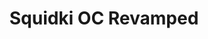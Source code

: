 ---
slug: squidki-oc-revamped
title: Squidki OC Revamped
description: "Squidki OC Revamped is an exciting online game. Play for free directly in your browser!"
icon: /images/new_mods/Sprunki OC Revamped.png
url: https://wowtbc.net/sprunkin/oc-revamped/index.html
previewImage: /images/new_mods/Sprunki OC Revamped.png
type: new mods

# SEO配置
seo:
  title: "Squidki OC Revamped - Play Free Online Game | Fun Browser Games"
  description: "Squidki OC Revamped - Play this fun online game for free in your browser. No download required!"
  ogImage: "/images/new_mods/Sprunki OC Revamped.png"
  keywords: "squidki-oc-revamped, online game, browser game, free game, new mods game, play online"

videoUrls:
  - https://www.youtube.com/embed/example1
  - https://www.youtube.com/embed/example2

whyPlay:
  title: "Why Play Squidki OC Revamped?"
  items:
    - "Immersive Gameplay: Squidki OC Revamped offers an engaging and immersive gaming experience that will keep you entertained for hours"
    - "Challenging Levels: Test your skills with increasingly difficult challenges and obstacles"
    - "Beautiful Graphics: Enjoy stunning visuals and smooth animations that bring the game world to life"
    - "Regular Updates: New content and features are added regularly to keep the game fresh and exciting"
    - "Free to Play: Experience all the fun without spending a penny"
    - "Community Features: Connect with other players, share strategies, and compete for high scores"
    - "Cross-Platform: Play on any device with a web browser, no downloads required"

features:
  title: "Key Features of Squidki OC Revamped"
  image: "/images/new_mods/Sprunki OC Revamped.png"
  items:
    - "Intuitive Controls: Easy to learn controls make Squidki OC Revamped accessible for players of all skill levels"
    - "Multiple Game Modes: Enjoy various gameplay options that provide different challenges and experiences"
    - "Character Customization: Personalize your gaming experience with unique characters and items"
    - "Achievement System: Complete special tasks to earn rewards and recognition"
    - "Leaderboards: Compete with players worldwide and see who can achieve the highest scores"

characteristics:
  title: "Game Characteristics"
  image: "/images/new_mods/Sprunki OC Revamped.png"
  items:
    - "Genre: New mods game with elements of strategy and skill"
    - "Difficulty: Suitable for both casual gamers and those seeking a challenge"
    - "Play Time: Quick sessions or extended gameplay, depending on your preference"
    - "Art Style: Vibrant and engaging visuals that enhance the gaming experience"
    - "Sound Design: Immersive audio that complements the gameplay perfectly"

info: "Squidki OC Revamped is an exciting online game that offers players a unique and engaging gaming experience. With its intuitive controls, stunning visuals, and challenging gameplay, Squidki OC Revamped provides hours of entertainment for players of all ages and skill levels. Whether you're looking for a quick gaming session during a break or an extended play session, Squidki OC Revamped delivers an immersive experience that will keep you coming back for more. The game features multiple levels of increasing difficulty, ensuring that players are constantly challenged as they progress. With regular updates adding new content and features, Squidki OC Revamped remains fresh and exciting, providing endless entertainment options for its growing community of players."

howToPlayIntro: "Welcome to Squidki OC Revamped! This guide will walk you through the basics and help you master the game. Whether you're a beginner or looking to improve your skills, these tips and instructions will enhance your gaming experience."

howToPlaySteps:
  - title: "Getting Started"
    description: "Begin your Squidki OC Revamped adventure by familiarizing yourself with the controls. Use your keyboard or mouse to navigate through the game interface. The tutorial will guide you through the basic mechanics and help you understand the objectives."
  - title: "Understanding the Objectives"
    description: "In Squidki OC Revamped, your main goal is to progress through levels by completing specific objectives. Each level presents unique challenges that require different strategies and approaches."
  - title: "Mastering the Controls"
    description: "Practice using the controls to improve your precision and reaction time. Squidki OC Revamped requires quick reflexes and strategic thinking to overcome obstacles and defeat opponents."
  - title: "Utilizing Power-ups"
    description: "Collect power-ups throughout the game to enhance your abilities and overcome difficult challenges. Each power-up offers unique advantages that can be crucial for success."
  - title: "Developing Strategies"
    description: "As you progress in Squidki OC Revamped, develop effective strategies for different scenarios. Analyze patterns, anticipate challenges, and adapt your approach to maximize your performance."

faq:
  title: "Frequently Asked Questions about Squidki OC Revamped"
  items:
    - question: "Is Squidki OC Revamped free to play?"
      answer: "Yes, Squidki OC Revamped is completely free to play directly in your web browser. No downloads or purchases are required to enjoy the full game experience."
    - question: "Can I play Squidki OC Revamped on mobile devices?"
      answer: "Yes, Squidki OC Revamped is optimized for both desktop and mobile play. You can enjoy the game on any device with a web browser and internet connection."
    - question: "Are there any in-game purchases?"
      answer: "While Squidki OC Revamped is free to play, there may be optional in-game purchases available for cosmetic items or additional features that don't affect core gameplay."
    - question: "How often is Squidki OC Revamped updated?"
      answer: "The developers regularly update Squidki OC Revamped with new content, features, and improvements based on player feedback and game performance."
    - question: "Can I play Squidki OC Revamped offline?"
      answer: "Currently, Squidki OC Revamped requires an internet connection to play as it's a browser-based online game."
    - question: "Is Squidki OC Revamped suitable for children?"
      answer: "Yes, Squidki OC Revamped is designed to be family-friendly and suitable for players of all ages."
    - question: "How do I report bugs or issues?"
      answer: "If you encounter any problems while playing Squidki OC Revamped, you can report them through the game's support page or contact the developers directly through their website."
    - question: "Still Have Questions?"
      answer: "If you have additional questions about Squidki OC Revamped that aren't covered in this FAQ, please visit our support center or contact our customer service team for assistance."
---